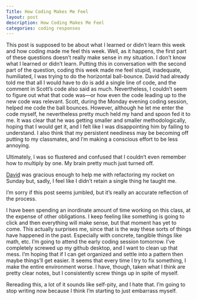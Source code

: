 ```yaml
---
Title: How Coding Makes Me Feel
layout: post
description: How Coding Makes Me Feel
categories: coding responses
---
```

  This post is supposed to be about what I learned or didn’t learn this week and how coding made me feel this week. Well, as it happens, the first part of these questions doesn’t really make sense in my
situation. I don’t know what I learned or didn’t learn. Putting this in conversation with the second part of the question, coding this week made me feel stupid, inadequate, humiliated, I was trying to do the horizontal ball-bounce. David had already told me that all I would have to do is add a single line of code, and the comment in Scott’s code also said as much. Nevertheless, I couldn’t seem to figure out what that code was—or how even the code leading up to the new code was relevant. Scott, during the Monday evening coding session, helped me code the ball bounces. However, although he let me enter the code myself, he nevertheless pretty much held my hand and spoon fed it to me. It was clear that he was getting smaller and smaller methodologically, hoping that I would get it, and I felt like I was disappointing him by failing to understand. I also think that my persistent neediness may be becoming off putting to my classmates, and I’m making a conscious effort to be less annoying.

  Ultimately, I was so flustered and confused that I couldn’t even remember how to multiply by one. My brain pretty much just turned off.

  [David](http://davidlnowak.github.io/) was gracious enough to help me with refactoring my rocket on Sunday but, sadly, I feel like I didn’t retain a single thing he taught me.

  I’m sorry if this post seems jumbled, but it’s really an accurate reflection of the process.

  I have been spending an inordinate amount of time working on this class, at the expense of other obligations. I keep feeling like something is going to click and then everything will make sense, but
that moment has yet to come. This actually surprises me, since that is the way these sorts of things have happened in the past. Especially with concrete, tangible things like math, etc.
I’m going to attend the early coding session tomorrow. I’ve completely screwed up my github desktop, and I want to clean up that mess. I’m hoping that if I can get organized and settle into a pattern then maybe things’ll get easier. It seems that every time I try to fix something, I make the entire environment worse. I have, though, taken what I think are pretty clear notes, but I consistently screw things up in spite of myself.

  Rereading this, a lot of it sounds like self-pity, and I hate that. I’m going to stop writing now because I think I’m starting to just embarrass myself.



